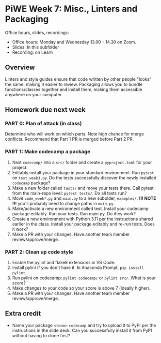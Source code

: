 # PiWE Week 7: Misc., Linters and Packaging

Office hours, slides, recordings:  
 * Office hours: Monday and Wednesday 13.00 - 14.30 on Zoom.
 * Slides: In this subfolder  
 * Recording: on Learn

## Overview

Linters and style guides ensure that code written by other people "looks"
the same, making it easier to review. Packaging allows you to bundle functions/classes
together and install them, making them accessible anywhere on your computer.


## Homework due next week

### PART 0: Plan of attack (in class)

Determine who will work on which parts. Note high chance for merge
conflicts. Recommend that Part 1 PR is merged before Part 2 PR.

### PART 1: Make codecamp a package

1. Next `codecamp/` into a `src/` folder and create a `pyproject.toml` for your project.  
1. Editably install your package in your standard environment. Run `pytest` on `test_week3.py`.
   Do the tests successfully discover the newly installed `codecamp` package?  
1. Make a new folder called `tests/` and move your tests there. Call pytest from the main-repo
   level: `pytest tests/`. Do all tests run?
1. Move `code_week*.py` and `main.py` to a new subolder, `examples/`. **!!! NOTE !!!** you'll probably
   need to change paths in `main.py`.  
1. Make/activate a new environment called test. Install your codecamp package editably. 
   Run your tests. Run main.py. Do they work?  
1. Create a new environment with Python 3.11 per the instructions shared earlier in the class.
   Install your package editably and re-run tests. Does it work?  
1. Make a PR with your changes. Have another team member review/approve/merge.  

### PART 2: Clean up code style

1. Enable the pylint and flake8 extensions in VS Code.  
1. Install pylint if you don't have it. In Anaconda Prompt, `pip install pylint`.  
1. Run pylint on codecamp: `pylint codecamp/` or `pylint src/`. What is your score?  
1. Make changes to your code so your score is above 7 (ideally higher).
1. Make a PR with your changes. Have another team member review/approve/merge.  

## Extra credit

* Name your package `<team>-codecamp` and try to upload it to PyPI per the instructions
  in the slide deck. Can you successfully install it from PyPI without having to
  clone first?